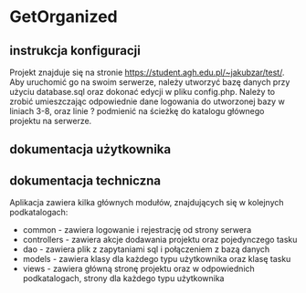 # GetOrganized

## instrukcja konfiguracji
Projekt znajduje się na stronie https://student.agh.edu.pl/~jakubzar/test/. Aby uruchomić go na swoim serwerze, należy utworzyć bazę danych przy użyciu database.sql oraz dokonać edycji w pliku config.php. Należy to zrobić umieszczając odpowiednie dane logowania do utworzonej bazy w liniach 3-8, oraz linie ? podmienić na ścieżkę do katalogu głównego projektu na serwerze.

## dokumentacja użytkownika

## dokumentacja techniczna
Aplikacja zawiera kilka głównych modułów, znajdujących się w kolejnych podkatalogach:
- common - zawiera logowanie i rejestrację od strony serwera
- controllers - zawiera akcje dodawania projektu oraz pojedynczego tasku
- dao - zawiera plik z zapytaniami sql i połączeniem z bazą danych
- models - zawiera klasy dla każdego typu użytkownika oraz klasę tasku
- views - zawiera główną stronę projektu oraz w odpowiednich podkatalogach, strony dla każdego typu użytkownika
